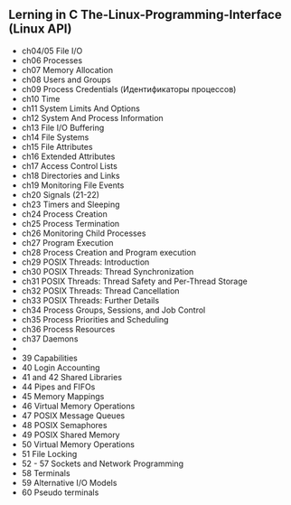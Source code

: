 ## Lerning in C The-Linux-Programming-Interface (Linux API)

- ch04/05 File I/O
- ch06 Processes
- ch07 Memory Allocation
- ch08 Users and Groups
- ch09 Process Credentials (Идентификаторы процессов)
- ch10 Time
- ch11 System Limits And Options 
- ch12 System And Process Information
- ch13 File I/O Buffering
- ch14 File Systems
- ch15 File Attributes
- ch16 Extended Attributes
- ch17 Access Control Lists
- ch18 Directories and Links
- ch19 Monitoring File Events
- ch20 Signals (21-22)
- ch23 Timers and Sleeping
- ch24 Process Creation
- ch25 Process Termination
- ch26 Monitoring Child Processes
- ch27 Program Execution
- ch28 Process Creation and Program execution
- ch29 POSIX Threads: Introduction
- ch30 POSIX Threads: Thread Synchronization
- ch31 POSIX Threads: Thread Safety and Per-Thread Storage
- ch32 POSIX Threads: Thread Cancellation
- ch33 POSIX Threads: Further Details
- ch34 Process Groups, Sessions, and Job Control
- ch35 Process Priorities and Scheduling
- ch36 Process Resources
- ch37 Daemons
- 
- 39 Capabilities
- 40 Login Accounting
- 41 and 42 Shared Libraries
- 44 Pipes and FIFOs
- 45 Memory Mappings
- 46 Virtual Memory Operations
- 47 POSIX Message Queues
- 48 POSIX Semaphores
- 49 POSIX Shared Memory
- 50 Virtual Memory Operations
- 51 File Locking
- 52 - 57 Sockets and Network Programming
- 58 Terminals
- 59 Alternative I/O Models
- 60 Pseudo terminals